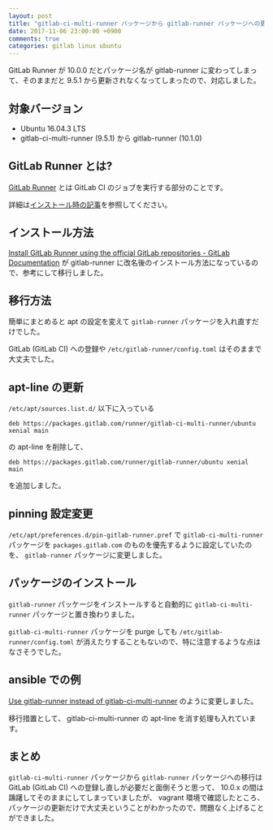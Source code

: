 ```yaml
---
layout: post
title: "gitlab-ci-multi-runner パッケージから gitlab-runner パッケージへの更新"
date: 2017-11-06 23:00:00 +0900
comments: true
categories: gitlab linux ubuntu
---
```

GitLab Runner が 10.0.0 だとパッケージ名が gitlab-runner に変わってしまって、そのままだと 9.5.1 から更新されなくなってしまったので、対応しました。

<!--more-->

## 対象バージョン

- Ubuntu 16.04.3 LTS
- gitlab-ci-multi-runner (9.5.1) から gitlab-runner (10.1.0)

## GitLab Runner とは?

[GitLab Runner](https://docs.gitlab.com/runner/) とは GitLab CI のジョブを実行する部分のことです。

詳細は[インストール時の記事](/blog/2017-07-09-gitlab-runner.html)を参照してください。

## インストール方法

[Install GitLab Runner using the official GitLab repositories - GitLab Documentation](https://docs.gitlab.com/runner/install/linux-repository.html) が gitlab-runner に改名後のインストール方法になっているので、参考にして移行しました。

## 移行方法

簡単にまとめると apt の設定を変えて `gitlab-runner` パッケージを入れ直すだけでした。

GitLab (GitLab CI) への登録や `/etc/gitlab-runner/config.toml` はそのままで大丈夫でした。

## apt-line の更新

`/etc/apt/sources.list.d/` 以下に入っている

    deb https://packages.gitlab.com/runner/gitlab-ci-multi-runner/ubuntu xenial main

の apt-line を削除して、

    deb https://packages.gitlab.com/runner/gitlab-runner/ubuntu xenial main

を追加しました。

## pinning 設定変更

`/etc/apt/preferences.d/pin-gitlab-runner.pref` で `gitlab-ci-multi-runner` パッケージを `packages.gitlab.com` のものを優先するように設定していたのを、 `gitlab-runner` パッケージに変更しました。

## パッケージのインストール

`gitlab-runner` パッケージをインストールすると自動的に `gitlab-ci-multi-runner` パッケージと置き換わりました。

`gitlab-ci-multi-runner` パッケージを purge しても `/etc/gitlab-runner/config.toml` が消えたりすることもないので、特に注意するような点はなさそうでした。

## ansible での例

[Use gitlab-runner instead of gitlab-ci-multi-runner](https://github.com/znz/ansible-role-gitlab-runner/commit/616a9da561360fbae940940aec49483a5ee1ce9b) のように変更しました。

移行措置として、 gitlab-ci-multi-runner の apt-line を消す処理も入れています。

## まとめ

`gitlab-ci-multi-runner` パッケージから `gitlab-runner` パッケージへの移行は GitLab (GitLab CI) への登録し直しが必要だと面倒そうと思って、 10.0.x の間は躊躇してそのままにしてしまっていましたが、 vagrant 環境で確認したところ、パッケージの更新だけで大丈夫ということがわかったので、問題なく上げることができました。

